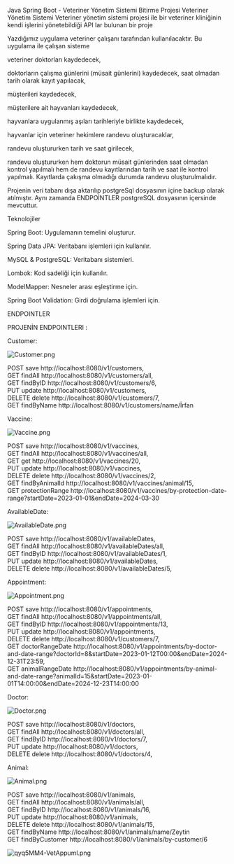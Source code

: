 Java Spring Boot - Veteriner Yönetim Sistemi Bitirme Projesi
Veteriner Yönetim Sistemi
Veteriner yönetim sistemi projesi ile bir veteriner kliniğinin kendi işlerini yönetebildiği API lar bulunan bir proje

Yazdığımız uygulama veteriner çalışanı tarafından kullanılacaktır. Bu uygulama ile çalışan sisteme

veteriner doktorları kaydedecek,

doktorların çalışma günlerini (müsait günlerini) kaydedecek, saat olmadan tarih olarak kayıt yapılacak,

müşterileri kaydedecek,

müşterilere ait hayvanları kaydedecek,

hayvanlara uygulanmış aşıları tarihleriyle birlikte kaydedecek,

hayvanlar için veteriner hekimlere randevu oluşturacaklar,

randevu oluştururken tarih ve saat girilecek,

randevu oluştururken hem doktorun müsait günlerinden saat olmadan kontrol yapılmalı hem de randevu kayıtlarından tarih ve saat ile kontrol yapılmalı. Kayıtlarda çakışma olmadığı durumda randevu oluşturulmalıdır.

Projenin veri tabanı dışa aktarılıp postgreSql dosyasının içine backup olarak atılmıştır. Aynı zamanda ENDPOİNTLER postgreSQL dosyasının içersinde mevcuttur.

Teknolojiler

Spring Boot: Uygulamanın temelini oluşturur.    

Spring Data JPA: Veritabanı işlemleri için kullanılır.    

MySQL & PostgreSQL: Veritabanı sistemleri.    

Lombok: Kod sadeliği için kullanılır.    

ModelMapper: Nesneler arası eşleştirme için.    

Spring Boot Validation: Girdi doğrulama işlemleri için.


ENDPOINTLER

PROJENİN ENDPOINTLERI :

Customer:

![Customer.png](postgreSql%2FENDPOINT%2FCustomer.png)

POST save http://localhost:8080/v1/customers,   
GET findAll  http://localhost:8080/v1/customers/all,   
GET findByID http://localhost:8080/v1/customers/6,      
PUT update http://localhost:8080/v1/customers,    
DELETE delete http://localhost:8080/v1/customers/7,     
GET findByName http://localhost:8080/v1/customers/name/İrfan


Vaccine:

![Vaccine.png](postgreSql%2FENDPOINT%2FVaccine.png)

POST save http://localhost:8080/v1/vaccines,   
GET findAll  http://localhost:8080/v1/vaccines/all,   
GET get http://localhost:8080/v1/vaccines/20,      
PUT update http://localhost:8080/v1/vaccines,    
DELETE delete http://localhost:8080/v1/vaccines/2,     
GET findByAnimalId http://localhost:8080/v1/vaccines/animal/15,   
GET protectionRange http://localhost:8080/v1/vaccines/by-protection-date-range?startDate=2023-01-01&endDate=2024-03-30




AvailableDate:

![AvailableDate.png](postgreSql%2FENDPOINT%2FAvailableDate.png)

POST save http://localhost:8080/v1/availableDates,   
GET findAll  http://localhost:8080/v1/availableDates/all,   
GET findByID http://localhost:8080/v1/availableDates/1,      
PUT update http://localhost:8080/v1/availableDates,    
DELETE delete http://localhost:8080/v1/availableDates/5,     



Appointment: 

![Appointment.png](postgreSql%2FENDPOINT%2FAppointment.png)

POST save http://localhost:8080/v1/appointments,   
GET findAll  http://localhost:8080/v1/appointments/all,   
GET findByID http://localhost:8080/v1/appointments/13,      
PUT update http://localhost:8080/v1/appointments,    
DELETE delete http://localhost:8080/v1/customers/7,     
GET doctorRangeDate http://localhost:8080/v1/appointments/by-doctor-and-date-range?doctorId=8&startDate=2023-01-12T00:00&endDate=2024-12-31T23:59,   
GET animalRangeDate http://localhost:8080/v1/appointments/by-animal-and-date-range?animalId=15&startDate=2023-01-01T14:00:00&endDate=2024-12-23T14:00:00

Doctor:

![Doctor.png](postgreSql%2FENDPOINT%2FDoctor.png)

POST save http://localhost:8080/v1/doctors,   
GET findAll  http://localhost:8080/v1/doctors/all,   
GET findByID http://localhost:8080/v1/doctors/7,      
PUT update http://localhost:8080/v1/doctors,    
DELETE delete http://localhost:8080/v1/doctors/4,    


Animal:

![Animal.png](postgreSql%2FENDPOINT%2FAnimal.png)

POST save http://localhost:8080/v1/animals,   
GET findAll  http://localhost:8080/v1/animals/all,   
GET findByID http://localhost:8080/v1/animals/16,      
PUT update http://localhost:8080/v1/animals,    
DELETE delete http://localhost:8080/v1/animals/15,   
GET findByName http://localhost:8080/v1/animals/name/Zeytin   
GET findByCustomer http://localhost:8080/v1/animals/by-customer/6





![qyq5MM4-VetAppuml.png](postgreSql%2Fqyq5MM4-VetAppuml.png)








